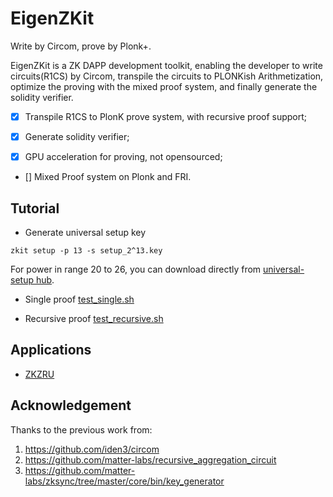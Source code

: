 # EigenZKit
Write by Circom, prove by Plonk+.

EigenZKit is a ZK DAPP development toolkit,  enabling the developer to write circuits(R1CS) by Circom, transpile the circuits to PLONKish Arithmetization, optimize the proving with the mixed proof system, and finally generate the solidity verifier. 

* [x] Transpile R1CS to PlonK prove system, with recursive proof support;

* [x] Generate solidity verifier;

* [x] GPU acceleration for proving, not opensourced; 

* [] Mixed Proof system on Plonk and FRI.


## Tutorial
* Generate universal setup key
```
zkit setup -p 13 -s setup_2^13.key
```
For power in range 20 to 26, you can download directly from [universal-setup hub](https://universal-setup.ams3.digitaloceanspaces.com).

* Single proof
[test_single.sh](./test/test_single.sh)

* Recursive proof
[test_recursive.sh](./test/test_recursive.sh)

## Applications
* [ZKZRU](https://github.com/0xEigenLabs/ZKZRU)

## Acknowledgement

Thanks to the previous work from:

1. https://github.com/iden3/circom
2. https://github.com/matter-labs/recursive_aggregation_circuit
3. https://github.com/matter-labs/zksync/tree/master/core/bin/key_generator
